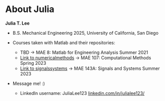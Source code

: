 # About Julia

**Julia T. Lee**

- B.S. Mechanical Engineering 2025, University of California, San Diego 


- Courses taken with Matlab and their repositories:
  - TBD -> MAE 8: Matlab for Engineering Analysis Summer 2021
  - [Link to numericalmethods](https://github.com/jubileea/numericalmethods)  -> MAE 107: Computational Methods Spring 2023
  - [Link to signalssystems](https://github.com/jubileea/signalssystems) -> MAE 143A: Signals and Systems Summer 2023
 
- Message me! :)
  - LinkedIn username: JuliaLee123 [linkedin.com/in/julialee123/](https://linkedin.com/in/julialee123/)

